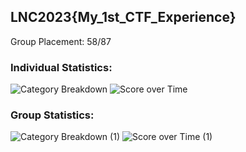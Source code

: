 ## LNC2023{My_1st_CTF_Experience}
Group Placement: 58/87

### Individual Statistics:
![Category Breakdown](https://user-images.githubusercontent.com/107395637/232308388-71a33710-e225-4183-9b08-604f1d49e46e.png)
![Score over Time](https://user-images.githubusercontent.com/107395637/232308395-961e9f8c-2a34-44b1-8e25-b04bffe35c58.png)

### Group Statistics:
![Category Breakdown (1)](https://user-images.githubusercontent.com/107395637/232308518-11205ac9-2225-4ded-9d9c-582b53c1368a.png)
![Score over Time (1)](https://user-images.githubusercontent.com/107395637/232308522-ac99de93-db3c-4648-9d51-37f9401e580f.png)
